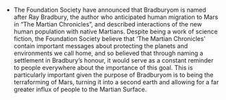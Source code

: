 - The Foundation Society have announced that Bradburyom is named after Ray Bradbury, the author who anticipated human migration to Mars in “The Martian Chronicles”, and described interactions of the new human population with native Martians. Despite being a work of science fiction, the Foundation Society believe that ‘The Martian Chronicles’ contain important messages about protecting the planets and environments we call home, and so believed that through naming a settlement in Bradbury’s honour, it would serve as a constant reminder to people everywhere about the importance of this goal. This is particularly important given the purpose of Bradburyom is to being the terraforming of Mars, turning it into a second earth and allowing for a far greater influx of people to the Martian Surface.